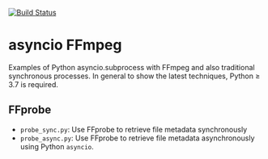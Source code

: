 [![Build Status](https://travis-ci.com/ec500-software-engineering/asyncio-subprocess-ffmpeg.svg?branch=master)](https://travis-ci.com/ec500-software-engineering/asyncio-subprocess-ffmpeg)

# asyncio FFmpeg

Examples of Python asyncio.subprocess with FFmpeg and also traditional synchronous processes.
In general to show the latest techniques, Python &ge; 3.7 is required.

## FFprobe

* `probe_sync.py`: Use FFprobe to retrieve file metadata synchronously
* `probe_async.py`: Use FFprobe to retrieve file metadata asynchronously using Python `asyncio`.
